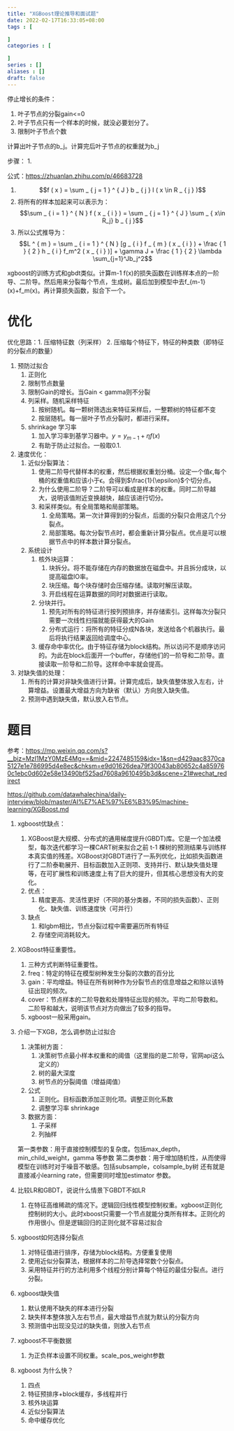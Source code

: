```yaml
---
title: "XGBoost理论推导和面试题"
date: 2022-02-17T16:33:05+08:00
tags : [

]
categories : [

]
series : []
aliases : []
draft: false
---
```


停止增长的条件：
1. 叶子节点的分裂gain<=0
2. 叶子节点只有一个样本的时候，就没必要划分了。
3. 限制叶子节点个数

计算出叶子节点的b_j。计算完后叶子节点的权重就为b_j

步骤：
1. 

公式：https://zhuanlan.zhihu.com/p/46683728
1. $$f ( x ) = \sum _ { j = 1 } ^ { J } b _ { j } I ( x \in R _ { j } )$$
2. 将所有的样本加起来可以表示为：
$$\sum _ { i = 1 } ^ { N } f ( x _ { i } ) = \sum _ { j = 1 } ^ { J } \sum _ { x\in R_j} b _ { j }$$
3. 所以公式推导为：
$$L ^ { m } = \sum _ { i = 1 } ^ { N }  [g _ { i } f _ { m } ( x _ { i } ) + \frac { 1 } { 2 } h _ { i } f_m^2 ( x _ { i } )] + \gamma J  + \frac { 1 } { 2 } \lambda \sum_{j=1}^Jb_j^2$$

xgboost的训练方式和gbdt类似。计算m-1 f(x)的损失函数在训练样本点的一阶导、二阶导。然后用来分裂每个节点，生成树。最后加到模型中去f_{m-1}(x)+f_m(x)。再计算损失函数，拟合下一个。

# 优化

优化思路：1. 压缩特征数（列采样） 2. 压缩每个特征下，特征的种类数（即特征的分裂点的数量）

1. 预防过拟合
   1. 正则化
   2. 限制节点数量
   3. 限制Gain的增长。当Gain < gamma则不分裂
   4. 列采样。随机采样特征
      1. 按树随机。每一颗树筛选出来特征采样后，一整颗树的特征都不变
      2. 按层随机。每一层叶子节点分裂时，都进行采样。
   5. shrinkage 学习率
      1. 加入学习率到基学习器中。$y=y_{m-1}+\eta f(x)$
      2. 有助于防止过拟合。一般取0.1.
2. 速度优化：
   1. 近似分裂算法：
      1. 使用二阶导代替样本的权重，然后根据权重划分桶。设定一个值$\epsilon$,每个桶的权重值和应该小于$\epsilon$。会得到$\frac{1}{\epsilon}$个切分点。
      2. 为什么使用二阶导？二阶导可以看成是样本的权重。同时二阶导越大，说明该值附近变换越快，越应该进行切分。
      3. 和采样类似。有全局策略和局部策略。
         1. 全局策略。第一次计算得到的分裂点，后面的分裂只会用这几个分裂点。
         2. 局部策略。每次分裂节点时，都会重新计算分裂点。优点是可以根据节点中的样本数计算分裂点。
   2. 系统设计
      1. 核外块运算：
         1. 块拆分。将不能存储在内存的数据放在磁盘中。并且拆分成块，以提高磁盘IO率。
         2. 块压缩。每个块存储时会压缩存储。读取时解压读取。
         3. 开启线程在运算数据的同时对数据进行读取。
      2. 分块并行。
         1. 预先对所有的特征进行按列预排序，并存储索引。这样每次分裂只需要一次线性扫描就能获得最大的Gain
         2. 分布式运行：将所有的特征分成N各块，发送给各个机器执行。最后将执行结果返回给调度中心。
      3. 缓存命中率优化。由于特征存储为block结构。所以访问不是顺序访问的。为此在block后面开一个buffer，存储他们的一阶导和二阶导。直接读取一阶导和二阶导。这样命中率就会提高。
3. 对缺失值的处理：
   1. 所有的计算对非缺失值进行计算。计算完成后，缺失值整体放入左右，计算增益。设置最大增益方向为缺省（默认）方向放入缺失值。
   2. 预测中遇到缺失值，默认放入右节点。


# 题目

参考：https://mp.weixin.qq.com/s?__biz=MzI1MzY0MzE4Mg==&mid=2247485159&idx=1&sn=d429aac8370ca5127e1e786995d4e8ec&chksm=e9d01626dea79f30043ab80652c4a859760c1ebc0d602e58e13490bf525ad7608a9610495b3d&scene=21#wechat_redirect

https://github.com/datawhalechina/daily-interview/blob/master/AI%E7%AE%97%E6%B3%95/machine-learning/XGBoost.md


1. xgboost优缺点：
   1. XGBoost是大规模、分布式的通用梯度提升(GBDT)库。它是一个加法模型，每次迭代都学习一棵CART树来拟合之前 t-1 棵树的预测结果与训练样本真实值的残差。XGBoost对GBDT进行了一系列优化，比如损失函数进行了二阶泰勒展开、目标函数加入正则项、支持并行、默认缺失值处理等，在可扩展性和训练速度上有了巨大的提升，但其核心思想没有大的变化。
   2. 优点：
      1. 精度更高、灵活性更好（不同的基分类器，不同的损失函数）、正则化、缺失值、训练速度快（可并行）
   3. 缺点
      1. 和lgbm相比，节点分裂过程中需要遍历所有特征
      2. 存储空间消耗较大。
2. XGBoost特征重要性。
   1. 三种方式判断特征重要性。
   2. freq：特定的特征在模型树种发生分裂的次数的百分比
   3. gain：平均增益。特征在所有树种作为分裂节点的信息增益之和除以该特征出现的频次。
   4. cover：节点样本的二阶导数和处理特征出现的频次。平均二阶导数和。二阶导和越大，说明该节点对方向做出了较多的指导。
   5. xgboost一般采用gain。


3. 介绍一下XGB，怎么调参防止过拟合
   1. 决策树方面：
      1. 决策树节点最小样本权重和的阈值（这里指的是二阶导，官网api这么定义的）
      2. 树的最大深度
      3. 树节点的分裂阈值（增益阈值）
   2. 公式
      1. 正则化。目标函数添加正则化项。调整正则化系数
      2. 调整学习率 shrinkage
   3. 数据方面：
      1. 子采样
      2. 列抽样

   第一类参数：用于直接控制模型的复杂度。包括max_depth，min_child_weight，gamma 等参数
   第二类参数：用于增加随机性，从而使得模型在训练时对于噪音不敏感。包括subsample，colsample_by树
   还有就是直接减小learning rate，但需要同时增加estimator 参数。

4. 比较LR和GBDT，说说什么情景下GBDT不如LR
   1. 在特征高维稀疏的情况下。逻辑回归线性模型控制权重。xgboost正则化控制树的大小。此时xboost只需要一个节点就能分类所有样本。正则化的作用很小。但是逻辑回归的正则化就不容易过拟合

5. xgboost如何选择分裂点
   1. 对特征值进行排序，存储为block结构。方便重复使用
   2. 使用近似分裂算法，根据样本的二阶导选择常数个分裂点。
   3. 采用特征并行的方法利用多个线程分别计算每个特征的最佳分裂点。进行分裂。

6. xgboost缺失值
   1. 默认使用不缺失的样本进行分裂
   2. 缺失样本整体放入左右节点，最大增益节点就为默认的分裂方向
   3. 预测值中出现没见过的缺失值，则放入右节点

7. xgboost不平衡数据
   1. 为正负样本设置不同权重。scale_pos_weight参数

8. xgboost 为什么快？
   1. 四点
   2. 特征预排序+block缓存，多线程并行
   3. 核外块运算
   4. 近似分裂算法
   5. 命中缓存优化